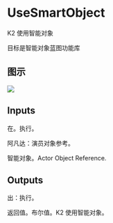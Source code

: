 # UseSmartObject

K2 使用智能对象

目标是智能对象蓝图功能库

## 图示

![]($-20221218-20593121.png)

## Inputs

在。执行。

阿凡达：演员对象参考。

智能对象。Actor Object Reference.  

## Outputs

出：执行。

返回值。布尔值。K2 使用智能对象。
